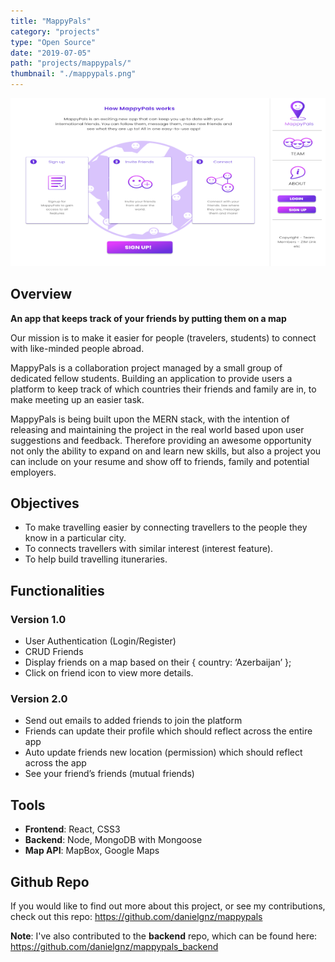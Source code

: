 ```yaml
---
title: "MappyPals"
category: "projects"
type: "Open Source"
date: "2019-07-05"
path: "projects/mappypals/"
thumbnail: "./mappypals.png"
---
```


[![MappyPals](./mappypals.png)](https://github.com/danielgnz/mappypals)

## Overview

**An app that keeps track of your friends by putting them on a map**

Our mission is to make it easier for people (travelers, students) to connect with like-minded people abroad.

MappyPals is a collaboration project managed by a small group of dedicated fellow students. Building an application to provide users a platform to keep track of which countries their friends and family are in, to make meeting up an easier task.

MappyPals is being built upon the MERN stack, with the intention of releasing and maintaining the project in the real world based upon user suggestions and feedback. Therefore providing an awesome opportunity not only the ability to expand on and learn new skills, but also a project you can include on your resume and show off to friends, family and potential employers.

## Objectives

* To make travelling easier by connecting travellers to the people they know in a particular city.
* To connects travellers with similar interest (interest feature).
* To help build travelling ituneraries.

## Functionalities

### Version 1.0

* User Authentication (Login/Register)
* CRUD Friends
* Display friends on a map based on their { country: ‘Azerbaijan’ };
* Click on friend icon to view more details.

### Version 2.0

* Send out emails to added friends to join the platform
* Friends can update their profile which should reflect across the entire app
* Auto update friends new location (permission) which should reflect across the app
* See your friend’s friends (mutual friends)

## Tools

* **Frontend**: React, CSS3
* **Backend**: Node, MongoDB with Mongoose
* **Map API**: MapBox, Google Maps

## Github Repo

If you would like to find out more about this project, or see my contributions, check out this repo: https://github.com/danielgnz/mappypals

**Note**: I've also contributed to the **backend** repo, which can be found here: https://github.com/danielgnz/mappypals_backend